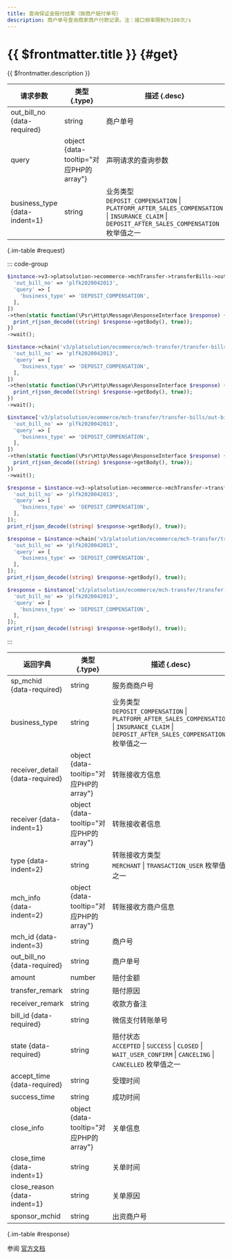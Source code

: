 ```yaml
---
title: 查询保证金赔付结果（按商户赔付单号）
description: 商户单号查询商家商户付款记录。注：接口频率限制为100次/s
---
```


# {{ $frontmatter.title }} {#get}

{{ $frontmatter.description }}

| 请求参数 | 类型 {.type} | 描述 {.desc}
| --- | --- | ---
| out_bill_no {data-required} | string | 商户单号
| query | object {data-tooltip="对应PHP的array"} | 声明请求的查询参数
| business_type {data-indent=1} | string | 业务类型<br/>`DEPOSIT_COMPENSATION` \| `PLATFORM_AFTER_SALES_COMPENSATION` \| `INSURANCE_CLAIM` \| `DEPOSIT_AFTER_SALES_COMPENSATION` 枚举值之一

{.im-table #request}

::: code-group

```php [异步纯链式]
$instance->v3->platsolution->ecommerce->mchTransfer->transferBills->outBillNo->_out_bill_no_->getAsync([
  'out_bill_no' => 'plfk2020042013',
  'query' => [
    'business_type' => 'DEPOSIT_COMPENSATION',
  ],
])
->then(static function(\Psr\Http\Message\ResponseInterface $response) {
  print_r(json_decode((string) $response->getBody(), true));
})
->wait();
```

```php [异步声明式]
$instance->chain('v3/platsolution/ecommerce/mch-transfer/transfer-bills/out-bill-no/{out_bill_no}')->getAsync([
  'out_bill_no' => 'plfk2020042013',
  'query' => [
    'business_type' => 'DEPOSIT_COMPENSATION',
  ],
])
->then(static function(\Psr\Http\Message\ResponseInterface $response) {
  print_r(json_decode((string) $response->getBody(), true));
})
->wait();
```

```php [异步属性式]
$instance['v3/platsolution/ecommerce/mch-transfer/transfer-bills/out-bill-no/{out_bill_no}']->getAsync([
  'out_bill_no' => 'plfk2020042013',
  'query' => [
    'business_type' => 'DEPOSIT_COMPENSATION',
  ],
])
->then(static function(\Psr\Http\Message\ResponseInterface $response) {
  print_r(json_decode((string) $response->getBody(), true));
})
->wait();
```

```php [同步纯链式]
$response = $instance->v3->platsolution->ecommerce->mchTransfer->transferBills->outBillNo->_out_bill_no_->get([
  'out_bill_no' => 'plfk2020042013',
  'query' => [
    'business_type' => 'DEPOSIT_COMPENSATION',
  ],
]);
print_r(json_decode((string) $response->getBody(), true));
```

```php [同步声明式]
$response = $instance->chain('v3/platsolution/ecommerce/mch-transfer/transfer-bills/out-bill-no/{out_bill_no}')->get([
  'out_bill_no' => 'plfk2020042013',
  'query' => [
    'business_type' => 'DEPOSIT_COMPENSATION',
  ],
]);
print_r(json_decode((string) $response->getBody(), true));
```

```php [同步属性式]
$response = $instance['v3/platsolution/ecommerce/mch-transfer/transfer-bills/out-bill-no/{out_bill_no}']->get([
  'out_bill_no' => 'plfk2020042013',
  'query' => [
    'business_type' => 'DEPOSIT_COMPENSATION',
  ],
]);
print_r(json_decode((string) $response->getBody(), true));
```

:::

| 返回字典 | 类型 {.type} | 描述 {.desc}
| --- | --- | ---
| sp_mchid {data-required} | string | 服务商商户号
| business_type | string | 业务类型<br/>`DEPOSIT_COMPENSATION` \| `PLATFORM_AFTER_SALES_COMPENSATION` \| `INSURANCE_CLAIM` \| `DEPOSIT_AFTER_SALES_COMPENSATION` 枚举值之一
| receiver_detail {data-required} | object {data-tooltip="对应PHP的array"} | 转账接收方信息
| receiver {data-indent=1} | object {data-tooltip="对应PHP的array"} | 转账接收者信息
| type {data-indent=2} | string | 转账接收方类型<br/>`MERCHANT` \| `TRANSACTION_USER` 枚举值之一
| mch_info {data-indent=2} | object {data-tooltip="对应PHP的array"} | 转账接收方商户信息
| mch_id {data-indent=3} | string | 商户号
| out_bill_no {data-required} | string | 商户单号
| amount | number | 赔付金额
| transfer_remark | string | 赔付原因
| receiver_remark | string | 收款方备注
| bill_id {data-required} | string | 微信支付转账单号
| state {data-required} | string | 赔付状态<br/>`ACCEPTED` \| `SUCCESS` \| `CLOSED` \| `WAIT_USER_CONFIRM` \| `CANCELING` \| `CANCELLED` 枚举值之一
| accept_time {data-required} | string | 受理时间
| success_time | string | 成功时间
| close_info | object {data-tooltip="对应PHP的array"} | 关单信息
| close_time {data-indent=1} | string | 关单时间
| close_reason {data-indent=1} | string | 关单原因
| sponsor_mchid | string | 出资商户号

{.im-table #response}

参阅 [官方文档](https://pay.weixin.qq.com/doc/v3/partner/4013504199)
